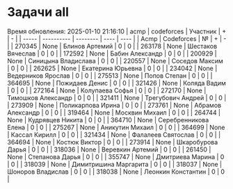# Задачи all
Время обновления: 2025-01-10 21:16:10
| acmp  | codeforces | Участник | +    | -    |
| ----- | ---------- | -------- | ---- | ---- |
| Acmp | Codeforces | № | + | - |
| 270345 | None | Блинов Артемий | 0 | 0 |
| 263178 | None | Шестаков Вячеслав | 0 | 0 |
| 172592 | None | Бабин Александр | 0 | 0 |
| 200929 | None | Синицына Владислава | 0 | 0 |
| 220557 | None | Соседов Максим | 0 | 0 |
| 262625 | None | Екатерина Юрьевна | 0 | 0 |
| 234042 | None | Ведерников Ярослав | 0 | 0 |
| 275513 | None | Попов Степан | 0 | 0 |
| 364695 | None | Пожидаев Денис | 0 | 0 |
| 321426 | None | Коляда Вадим | 0 | 0 |
| 272164 | None | Колупаева Софья | 0 | 0 |
| 272170 | None | Тимошков Александр | 0 | 0 |
| 321411 | None | Трегубович Андрей | 0 | 0 |
| 273909 | None | Поликарпова Ирина | 0 | 0 |
| 273761 | None | Абрамов Александр | 0 | 0 |
| 319464 | None | Москвин Михаил | 0 | 0 |
| 264744 | None | Кудрявцев Никита | 0 | 0 |
| 364710 | None | Серебренникова Елена | 0 | 0 |
| 275267 | None | Аникутин Михаил | 0 | 0 |
| 364699 | None | Кассал Кирилл | 0 | 0 |
| 321434 | None | Фалалеев Святослав | 0 | 0 |
| 364694 | None | Костюк Виктор | 0 | 0 |
| 273914 | None | Шкаробурова Дарья | 0 | 0 |
| 318036 | None | Веревкин Артемий | 0 | 0 |
| 261450 | None | Степанова Дарья | 0 | 0 |
| 355747 | None | Дмитриева Марина | 0 | 0 |
| 318039 | None | Димитришина Маргарита | 0 | 0 |
| 318037 | None | Шоноров Владислав | 0 | 0 |
| 318038 | None | Леонкин Константин | 0 | 0 |
